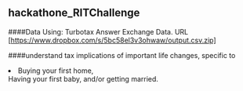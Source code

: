 ## hackathone_RITChallenge

####Data Using:
Turbotax Answer Exchange Data. URL [https://www.dropbox.com/s/5bc58el3v3ohwaw/output.csv.zip]

####understand tax implications of important life changes, specific to 
  <li>Buying your first home, </li>
Having your first baby, 
and/or getting married.
